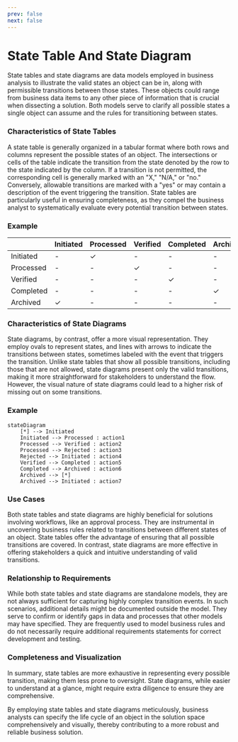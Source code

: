 ```yaml
---
prev: false
next: false
---
```


# State Table And State Diagram

State tables and state diagrams are data models employed in business analysis to illustrate the valid states an object can be in, along with permissible transitions between those states. These objects could range from business data items to any other piece of information that is crucial when dissecting a solution. Both models serve to clarify all possible states a single object can assume and the rules for transitioning between states.

### Characteristics of State Tables

A state table is generally organized in a tabular format where both rows and columns represent the possible states of an object. The intersections or cells of the table indicate the transition from the state denoted by the row to the state indicated by the column. If a transition is not permitted, the corresponding cell is generally marked with an "X," "N/A," or "no." Conversely, allowable transitions are marked with a "yes" or may contain a description of the event triggering the transition. State tables are particularly useful in ensuring completeness, as they compel the business analyst to systematically evaluate every potential transition between states.

### Example

|           | Initiated | Processed | Verified | Completed | Archived |
| --------- | --------- | --------- | -------- | --------- | -------- |
| Initiated | -         | ✓         | -        | -         | -        |
| Processed | -         | -         | ✓        | -         | -        |
| Verified  | -         | -         | -        | ✓         | -        |
| Completed | -         | -         | -        | -         | ✓        |
| Archived  | ✓         | -         | -        | -         | -        |

### Characteristics of State Diagrams

State diagrams, by contrast, offer a more visual representation. They employ ovals to represent states, and lines with arrows to indicate the transitions between states, sometimes labeled with the event that triggers the transition. Unlike state tables that show all possible transitions, including those that are not allowed, state diagrams present only the valid transitions, making it more straightforward for stakeholders to understand the flow. However, the visual nature of state diagrams could lead to a higher risk of missing out on some transitions.

### Example

```mermaid
stateDiagram
    [*] --> Initiated
    Initiated --> Processed : action1
    Processed --> Verified : action2
    Processed --> Rejected : action3
    Rejected --> Initiated : action4
    Verified --> Completed : action5
    Completed --> Archived : action6
    Archived --> [*]
    Archived --> Initiated : action7
```

### Use Cases

Both state tables and state diagrams are highly beneficial for solutions involving workflows, like an approval process. They are instrumental in uncovering business rules related to transitions between different states of an object. State tables offer the advantage of ensuring that all possible transitions are covered. In contrast, state diagrams are more effective in offering stakeholders a quick and intuitive understanding of valid transitions.

### Relationship to Requirements

While both state tables and state diagrams are standalone models, they are not always sufficient for capturing highly complex transition events. In such scenarios, additional details might be documented outside the model. They serve to confirm or identify gaps in data and processes that other models may have specified. They are frequently used to model business rules and do not necessarily require additional requirements statements for correct development and testing.

### Completeness and Visualization

In summary, state tables are more exhaustive in representing every possible transition, making them less prone to oversight. State diagrams, while easier to understand at a glance, might require extra diligence to ensure they are comprehensive.

By employing state tables and state diagrams meticulously, business analysts can specify the life cycle of an object in the solution space comprehensively and visually, thereby contributing to a more robust and reliable business solution.
